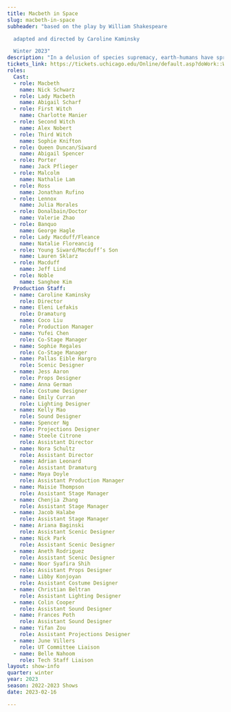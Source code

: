 ```yaml
---
title: Macbeth in Space
slug: macbeth-in-space
subheader: "based on the play by William Shakespeare

  adapted and directed by Caroline Kaminsky

  Winter 2023"
description: "In a delusion of species supremacy, earth-humans have spread their reign through the galaxy. While the conquerors play their power-games, the aliens of colonized Planet Inverness seek revenge on humankind. Are the Macbeths slowly poisoned to madness by their own ambition, or by a mysterious energy native to the planet?"
tickets_link: https://tickets.uchicago.edu/Online/default.asp?doWork::WScontent::loadArticle=Load&BOparam::WScontent::loadArticle::article_id=B6DFE9CA-A9C7-4F3C-B6C2-675BDB1C17CC
roles:
  Cast:
  - role: Macbeth
    name: Nick Schwarz
  - role: Lady Macbeth
    name: Abigail Scharf
  - role: First Witch
    name: Charlotte Manier
  - role: Second Witch
    name: Alex Nobert
  - role: Third Witch
    name: Sophie Knifton
  - role: Queen Duncan/Siward
    name: Abigail Spencer
  - role: Porter
    name: Jack Pflieger
  - role: Malcolm
    name: Nathalie Lam
  - role: Ross
    name: Jonathan Rufino
  - role: Lennox
    name: Julia Morales
  - role: Donalbain/Doctor
    name: Valerie Zhao
  - role: Banquo
    name: George Hagle
  - role: Lady Macduff/Fleance
    name: Natalie Floreancig
  - role: Young Siward/Macduff’s Son
    name: Lauren Sklarz
  - role: Macduff
    name: Jeff Lind
  - role: Noble
    name: Sanghee Kim
  Production Staff:
  - name: Caroline Kaminsky
    role: Director
  - name: Eleni Lefakis
    role: Dramaturg
  - name: Coco Liu
    role: Production Manager
  - name: Yufei Chen
    role: Co-Stage Manager
  - name: Sophie Regales
    role: Co-Stage Manager
  - name: Pallas Eible Hargro
    role: Scenic Designer
  - name: Jess Aaron
    role: Props Designer
  - name: Anna German
    role: Costume Designer
  - name: Emily Curran
    role: Lighting Designer
  - name: Kelly Mao
    role: Sound Designer
  - name: Spencer Ng
    role: Projections Designer
  - name: Steele Citrone
    role: Assistant Director
  - name: Nora Schultz
    role: Assistant Director
  - name: Adrian Leonard
    role: Assistant Dramaturg
  - name: Maya Doyle
    role: Assistant Production Manager
  - name: Maisie Thompson
    role: Assistant Stage Manager
  - name: Chenjia Zhang
    role: Assistant Stage Manager
  - name: Jacob Halabe
    role: Assistant Stage Manager
  - name: Ariana Baginski
    role: Assistant Scenic Designer
  - name: Nick Park
    role: Assistant Scenic Designer
  - name: Aneth Rodriguez
    role: Assistant Scenic Designer
  - name: Noor Syafira Shih
    role: Assistant Props Designer
  - name: Libby Konjoyan
    role: Assistant Costume Designer
  - name: Christian Beltran 
    role: Assistant Lighting Designer
  - name: Colin Cooper
    role: Assistant Sound Designer
  - name: Frances Poth
    role: Assistant Sound Designer
  - name: Yifan Zou
    role: Assistant Projections Designer
  - name: June Villers
    role: UT Committee Liaison
  - name: Belle Nahoom
    role: Tech Staff Liaison
layout: show-info
quarter: winter
year: 2023
season: 2022-2023 Shows
date: 2023-02-16

---
```

